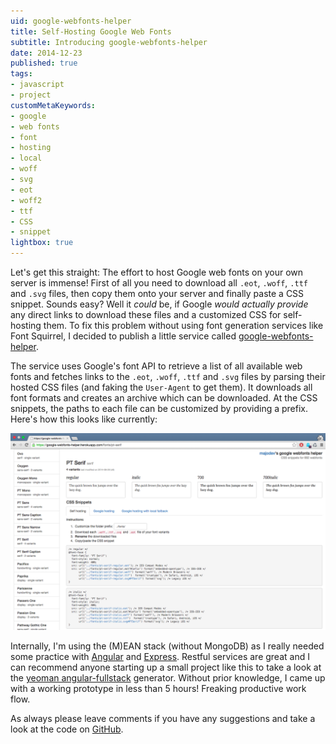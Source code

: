 ```yaml
---
uid: google-webfonts-helper
title: Self-Hosting Google Web Fonts
subtitle: Introducing google-webfonts-helper
date: 2014-12-23
published: true
tags:
- javascript
- project
customMetaKeywords:
- google
- web fonts
- font
- hosting
- local
- woff
- svg
- eot
- woff2
- ttf
- CSS
- snippet
lightbox: true
---
```


Let's get this straight: The effort to host Google web fonts on your own server is immense! First of all you need to download all `.eot`, `.woff`, `.ttf` and `.svg` files, then copy them onto your server and finally paste a CSS snippet. Sounds easy? Well it *could* be, if Google *would actually provide* any direct links to download these files and a customized CSS for self-hosting them. To fix this problem without using font generation services like Font Squirrel, I decided to publish a little service called [google-webfonts-helper](https://google-webfonts-helper.herokuapp.com/fonts).

The service uses Google's font API to retrieve a list of all available web fonts and fetches links to the `.eot`, `.woff`, `.ttf` and `.svg` files by parsing their hosted CSS files (and faking the `User-Agent` to get them). It downloads all font formats and creates an archive which can be downloaded. At the CSS snippets, the paths to each file can be customized by providing a prefix. Here's how this looks like currently:

![google-webfonts-helper overview image](/static/apps/google-webfonts-helper/full_view.png)

Internally, I'm using the (M)EAN stack (without MongoDB) as I really needed some practice with [Angular](https://angularjs.org/) and [Express](http://expressjs.com/). Restful services are great and I can recommend anyone starting up a small project like this to take a look at the [yeoman angular-fullstack](https://github.com/DaftMonk/generator-angular-fullstack) generator. Without prior knowledge, I came up with a working prototype in less than 5 hours! Freaking productive work flow.

As always please leave comments if you have any suggestions and take a look at the code on [GitHub](https://github.com/majodev/google-webfonts-helper).